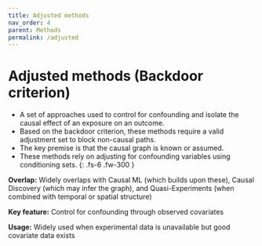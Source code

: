 ```yaml
---
title: Adjusted methods
nav_order: 4
parent: Methods
permalink: /adjusted
---
```


# Adjusted methods (Backdoor criterion)

 - A set of approaches used to control for confounding and isolate the causal effect of an exposure on an outcome.
 - Based on the backdoor criterion, these methods require a valid adjustment set to block non-causal paths.
 - The key premise is that the causal graph is known or assumed.
 - These methods rely on adjusting for confounding variables using conditioning sets.
{: .fs-6 .fw-300 }

**Overlap:**
Widely overlaps with Causal ML (which builds upon these), Causal Discovery (which may infer the graph), and Quasi-Experiments (when combined with temporal or spatial structure)

**Key feature:**
Control for confounding through observed covariates

**Usage:**
Widely used when experimental data is unavailable but good covariate data exists